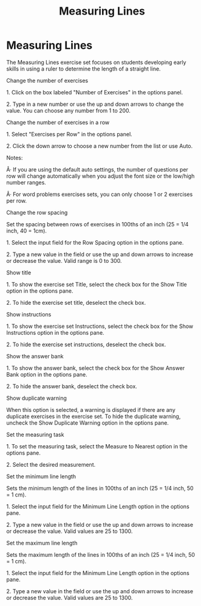﻿---
title: Measuring Lines
category: reference
---

# Measuring Lines

The Measuring Lines exercise set focuses on students developing early skills in using a ruler to determine the length of a straight line.

Change the number of exercises

1\. Click on the box labeled "Number of Exercises" in the options panel.

2\. Type in a new number or use the up and down arrows to change the value. You can choose any number from 1 to 200.

Change the number of exercises in a row

1\. Select "Exercises per Row" in the options panel.

2\. Click the down arrow to choose a new number from the list or use Auto.

Notes:

Â· If you are using the default auto settings, the number of questions per row will change automatically when you adjust the font size or the low/high number ranges.

Â· For word problems exercises sets, you can only choose 1 or 2 exercises per row.

Change the row spacing

Set the spacing between rows of exercises in 100ths of an inch (25 = 1/4 inch, 40 = 1cm).

1\. Select the input field for the Row Spacing option in the options pane.

2\. Type a new value in the field or use the up and down arrows to increase or decrease the value. Valid range is 0 to 300.

Show title

1\. To show the exercise set Title, select the check box for the Show Title option in the options pane.

2\. To hide the exercise set title, deselect the check box.

Show instructions

1\. To show the exercise set Instructions, select the check box for the Show Instructions option in the options pane.

2\. To hide the exercise set instructions, deselect the check box.

Show the answer bank

1\. To show the answer bank, select the check box for the Show Answer Bank option in the options pane.

2\. To hide the answer bank, deselect the check box.

Show duplicate warning

When this option is selected, a warning is displayed if there are any duplicate exercises in the exercise set. To hide the duplicate warning, uncheck the Show Duplicate Warning option in the options pane.

Set the measuring task

1\. To set the measuring task, select the Measure to Nearest option in the options pane.

2\. Select the desired measurement.

Set the minimum line length

Sets the minimum length of the lines in 100ths of an inch (25 = 1/4 inch, 50 = 1 cm).

1\. Select the input field for the Minimum Line Length option in the options pane.

2\. Type a new value in the field or use the up and down arrows to increase or decrease the value. Valid values are 25 to 1300.

Set the maximum line length

Sets the maximum length of the lines in 100ths of an inch (25 = 1/4 inch, 50 = 1 cm).

1\. Select the input field for the Minimum Line Length option in the options pane.

2\. Type a new value in the field or use the up and down arrows to increase or decrease the value. Valid values are 25 to 1300.
